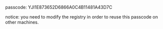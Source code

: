 passcode:
YJI1E873652D6866A0C4B11481A43D7C

notice:
you need to modify the registry in order to reuse this passcode on other machines.